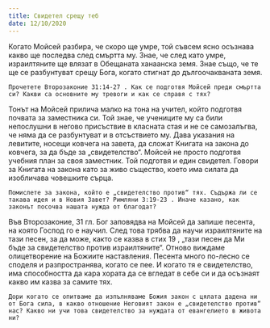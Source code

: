 ```yaml
---
title: Свидетел срещу теб
date: 12/10/2020
---
```


Когато Мойсей разбира, че скоро ще умре, той съвсем ясно осъзнава какво ще последва след смъртта му. Знае, че след като умре, израилтяните ще влязат в Обещаната ханаанска земя. Знае също, че те ще се разбунтуват срещу Бога, когато стигнат до дългоочакваната земя.

`Прочетете Второзаконие 31:14-27 . Как се подготвя Мойсей преди смъртта си? Какви са основните му тревоги и как се справя с тях?`

Тонът на Мойсей прилича малко на тона на учител, който подготвя почвата за заместника си. Той знае, че учениците му са били непослушни в негово присъствие в класната стая и не се самозалъгва, че няма да се разбунтуват и в отсъствието му. Дава указания на левитите, носещи ковчега на завета, да сложат Книгата на закона до ковчега, за да бъде за „свидетелство“. Мойсей не просто подготвя учебния план за своя заместник. Той подготвя и един свидетел. Говори за Книгата на закона като за живо същество, което има силата да изобличава човешките сърца.

`Помислете за закона, който е „свидетелство против“ тях. Съдържа ли се такава идея и в Новия Завет? Римляни 3:19-23 . Иначе казано, как законът посочва нашата нужда от благодат?`

Във Второзаконие, 31 гл. Бог заповядва на Мойсей да запише песента, на която Господ го е научил. След това трябва да научи израилтяните на тази песен, за да може, както се казва в стих 19 , „тази песен да Ми бъде за свидетелство против израилтяните“. Отново виждаме олицетворение на Божиите наставления. Песента много по-лесно се споделя и разпространява, когато се пее. И когато тя е свидетелство, има способността да кара хората да се вгледат в себе си и да осъзнаят какво им казва за самите тях.

`Дори когато се опитваме да изпълняваме Божия закон с цялата дадена ни от Бога сила, в какво отношение Неговият закон е „свидетелство против“ нас? Какво ни учи това свидетелство за нуждата от евангелието в живота ни?`